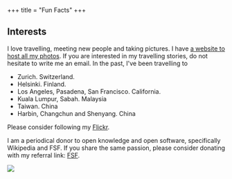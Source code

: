 +++
title = "Fun Facts"
+++

## Interests

I love travelling, meeting new people and taking pictures. I have [a website to host all my photos](https://photos.yaonotes.org). If you are interested in my travelling stories, do not hesitate to write me an email. In the past, I've been travelling to

* Zurich. Switzerland.
* Helsinki. Finland. 
* Los Angeles, Pasadena, San Francisco. California.
* Kuala Lumpur, Sabah. Malaysia
* Taiwan. China
* Harbin, Changchun and Shenyang. China

Please consider following my [Flickr](https://www.flickr.com/photos/xzyao/).

I am a periodical donor to open knowledge and open software, specifically Wikipedia and FSF. If you share the same passion, please consider donating with my referral link: [FSF](https://my.fsf.org/join?referrer=5805214).

![](https://static.fsf.org/nosvn/associate/crm/5805214.png)